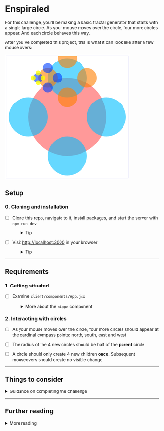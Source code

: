 # Enspiraled

For this challenge, you'll be making a basic fractal generator that starts with a single large circle. As your mouse moves over the circle, four more circles appear. And each circle behaves this way.

After you've completed this project, this is what it can look like after a few mouse overs:

![A large red circle in the centre with four blue circles half its diameter, centered on the top, bottom, left and right edges of the red circle. The pattern repeats at smaller and smaller circle sizes several more times in different colours, creating a rudimentary fractal.](./server/public/images/enspiral.png)

## Setup

### 0. Cloning and installation
- [ ] Clone this repo, navigate to it, install packages, and start the server with `npm run dev`
  <details style="padding-left: 2em">
    <summary>Tip</summary>

    ```sh
    cd enspiraled
    npm i
    npm run dev
    ```
  </details>

- [ ] Visit [http://localhost:3000](http://localhost:3000) in your browser
  <details style="padding-left: 2em">
    <summary>Tip</summary>

    This is what your starting place looks like:

    ![A single red circle centred in a white field](./server/public/images/base-circle.png)
  </details>

----

## Requirements

### 1. Getting situated

- [ ] Examine `client/components/App.jsx`
  <details style="padding-left: 2em">
    <summary>More about the <code>&lt;App&gt;</code> component</summary>

    Here are its contents:

    ```jsx
    import React from 'react'

    const App = props => {
      const circle = {
        cx: props.width / 2,
        cy: props.height / 2,
        level: 0,
        r: 256
      }

      return (
        <svg width={props.width} height={props.height}>
          <circle cx={circle.cx} cy={circle.cy} r={circle.r} />
        </svg>
      )
    }

    export default App
    ```

    The `App` component is implemented as a stateless functional component. The `props` are defined in `client/index.js`, if you're curious. We use the width and height of the window to center the circle in the browser. This component renders [Scalable Vector Graphics](https://developer.mozilla.org/en-US/docs/Web/SVG): an `<svg>` element with an SVG `<circle>` element in it. It has a radius of 256px (`r`) and is filled with a translucent grey established in `server/public/css/app.css`. It's important to note that this JSX will render The SVG elements, **not React controls**. We know this because `<svg>` and `<circle>` are lower case.
  </details>

### 2. Interacting with circles

- [ ] As your mouse moves over the circle, four more circles should appear at the cardinal compass points: north, south, east and west

- [ ] The radius of the 4 new circles should be half of the **parent** circle

- [ ] A circle should only create 4 new children **once**. Subsequent mouseovers should create no visible change

---

## Things to consider

<details>
  <summary>Guidance on completing the challenge</summary>
  
  - If you don't already have it installed, you should install the React DevTools browser extension ([Firefox](https://addons.mozilla.org/en-US/firefox/addon/react-devtools/) and [Chrome](https://chrome.google.com/webstore/detail/react-developer-tools/fmkadmapgofadopljbjfkapdkoienihi?hl=en)). This will add a tab in Developer Tools that will allow you to explore the [virtual DOM](http://tonyfreed.com/blog/what_is_virtual_dom) used by React

  - Because every circle behaves the same way, you could create a new `Circle` component in `client/components/Circle.jsx` that wraps the SVG `<circle>` element and adds some new features (like state)

  - When a `<Circle>` is showing itself, it should use the SVG `<circle>` element, but when it's showing it's children, it should use new `<Circle>` components

  - The `<Circle>` component should keep its child circles as an array in state. It will only have children if it has been moused over

  - You can apply a mouseover event to the SVG `circle` element like this:
    ```<circle cx={cx} cy={cy} r={r} mouseover={handleMouseOver} />```
    The `handleMouseOver` function can be defined in the same `Circle.jsx` file

  - Once you've got the functionality, have fun with new colours for each generation!
</details>

---

## Further reading

<details>
  <summary>More reading</summary>

  * [SVG](https://developer.mozilla.org/en/docs/Web/SVG)
  * [SVG `circle`](https://developer.mozilla.org/en-US/docs/Web/SVG/Element/circle)
  * [React Component](https://facebook.github.io/react/docs/reusable-components.html)
  * [React's `useState`](https://reactjs.org/docs/hooks-reference.html#usestate)
  * [Color](https://developer.mozilla.org/en/docs/Web/CSS/color_value)
</details>
